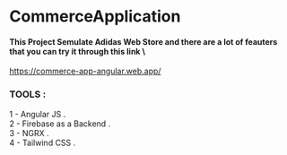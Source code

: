 # CommerceApplication
#### This Project Semulate Adidas Web Store and there are a lot of feauters that you can try it through this link \
https://commerce-app-angular.web.app/


### TOOLS :
1 - Angular JS .\
2 - Firebase as a Backend .\
3 - NGRX .\
4 - Tailwind CSS .
